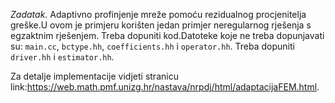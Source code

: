 *Zadatak*. Adaptivno profinjenje mreže pomoću rezidualnog procjenitelja greške.U ovom je primjeru korišten jedan primjer neregularnog rješenja s egzaktnim rješenjem. Treba dopuniti kod.Datoteke koje ne treba dopunjavati su: `main.cc`, `bctype.hh`, `coefficients.hh` i `operator.hh`. Treba dopuniti `driver.hh` i `estimator.hh`. 

Za detalje implementacije vidjeti stranicu
link:https://web.math.pmf.unizg.hr/nastava/nrpdj/html/adaptacijaFEM.html.
